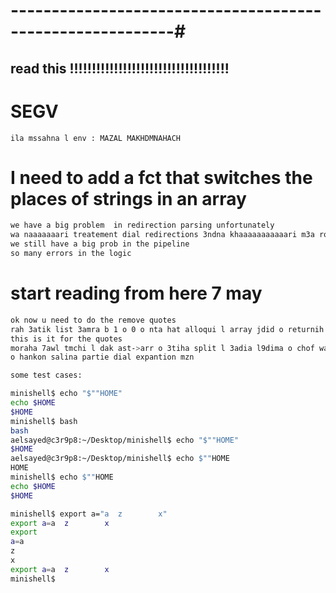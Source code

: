 # ----------------------------------------------------------#


## read this !!!!!!!!!!!!!!!!!!!!!!!!!!!!!!!!!!!!

# SEGV
    ila mssahna l env : MAZAL MAKHDMNAHACH

# I need to add a fct that switches the places of strings in an array

```bash
we have a big problem  in redirection parsing unfortunately 
wa naaaaaaari treatement dial redirections 3ndna khaaaaaaaaaaari m3a ro7o waaaaaaaaa3 
we still have a big prob in the pipeline 
so many errors in the logic
```
# start reading from here 7 may
```bash
ok now u need to do the remove quotes
rah 3atik list 3amra b 1 o 0 o nta hat alloqui l array jdid o returnih sf
this is it for the quotes
moraha 7awl tmchi l dak ast->arr o 3tiha split l 3adia l9dima o chof wach khdam
o hankon salina partie dial expantion mzn
```


```bash
some test cases:

minishell$ echo "$""HOME"
echo $HOME
$HOME
minishell$ bash
bash
aelsayed@c3r9p8:~/Desktop/minishell$ echo "$""HOME"
$HOME
aelsayed@c3r9p8:~/Desktop/minishell$ echo $""HOME
HOME
minishell$ echo $""HOME
echo $HOME
$HOME

```

```bash
minishell$ export a="a  z        x"
export a=a  z        x
export
a=a
z
x
export a=a  z        x
minishell$ 
```